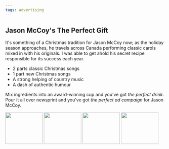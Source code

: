 ```yaml
---
tags: advertising
---
```


<article>
<h1>Jason McCoy's The Perfect Gift</h1>
<section>
<p>It's something of a Christmas tradition for Jason McCoy now; as the holiday season approaches, he travels across Canada performing classic carols mixed in with his originals. I was able to get ahold his secret recipe responsible for its success each year.</p>
<ul>
<li>2 parts classic Christmas songs</li>
<li>1 part new Christmas songs</li>
<li>A strong helping of country music</li>
<li>A dash of authentic humour</li></ul>
<p>Mix ingredients into an award-winning cup and you've got <em>the perfect drink</em>. Pour it all over newsprint and you've got <em>the perfect ad campaign</em> for Jason McCoy.</p>
</section>
<aside><div class="left">
<a href="{{ site.url }}/images/JasonMcCoy1.jpg" class="fancybox" title="Jason McCoy's The Perfect Gift Advertisement" rel="Jason McCoy"><img src="{{ site.url }}/images/JasonMcCoy1-thumb.jpg" width="118" height="100"></a>
<a href="{{ site.url }}/images/JasonMcCoy2.jpg" class="fancybox" title="Jason McCoy's The Perfect Gift Advertisement" rel="Jason McCoy"><img src="{{ site.url }}/images/JasonMcCoy2-thumb.jpg" width="118" height="100"></a>
<a href="{{ site.url }}/images/JasonMcCoy3.jpg" class="fancybox" title="Jason McCoy's The Perfect Gift Advertisement" rel="Jason McCoy"><img src="{{ site.url }}/images/JasonMcCoy3-thumb.jpg" width="118" height="100"></a>
<a href="{{ site.url }}/images/JasonMcCoy4.jpg" class="fancybox" title="Jason McCoy's The Perfect Gift Advertisement" rel="Jason McCoy"><img src="{{ site.url }}/images/JasonMcCoy4-thumb.jpg" width="118" height="100"></a>
</div></aside>
</article>
<div class="clear"></div>
